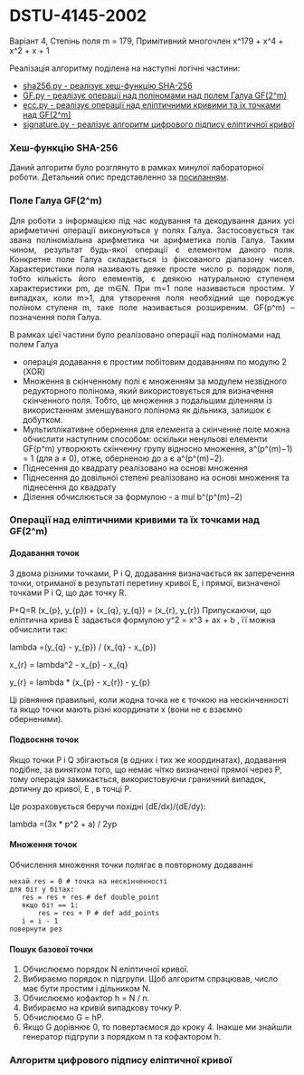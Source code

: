 # DSTU-4145-2002

Варіант 4, Степінь поля m = 179, Примітивний многочлен x^179 + x^4 + x^2 + x + 1

Реалізація алгоритму поділена на наступні логічні частини:
* [sha256.py - реалізує хеш-функцію SHA-256](#sha256)
* [GF.py - реалізує операції над поліномами над полем Галуа GF(2^m)](#GF)
* [ecc.py - реалізує операції над еліптичними кривими та їх точками над GF(2^m)](#ecc)
* [signature.py - реалізує алгоритм цифрового підпису еліптичної кривої](#signature)


### <a name="sha256"></a> Хеш-функцію SHA-256

Даний алгоритм було розглянуто в рамках минулої лабораторної роботи. Детальний опис представленно за 
[посиланням](https://github.com/lipskydan/SHA-256). 


### <a name="GF"></a> Поле Галуа GF(2^m)

<p align="justify">
Для роботи з інформацією під час кодування та декодування даних усі арифметичні операції виконуються
у полях Галуа. Застосовується так звана поліноміальна арифметика чи арифметика полів Галуа.
Таким чином, результат будь-якої операції є елементом даного поля.
Конкретне поле Галуа складається із фіксованого діапазону чисел. Характеристики поля називають
деяке просте число p. порядок поля, тобто кількість його елементів, є деякою натуральною
ступенем характеристики pm, де m∈N. При m=1 поле називається простим. У випадках, коли m>1,
для утворення поля необхідний ще породжує поліном ступеня m, таке поле називається розширеним.
GF(p^m) – позначення поля Галуа.

В рамках цієї частини було реалізовано операції над поліномами над полем Галуа

* операція додавання є простим побітовим додаванням по модулю 2 (XOR)
* Множення в скінченному полі є множенням за модулем незвідного редукторного полінома, який використовується для 
визначення скінченного поля. Тобто, це множення з подальшим діленням із використанням зменшуваного полінома як дільника, 
залишок є добутком.
* Мультиплікативне обернення для елемента a скінченне поле можна обчислити наступним способом: оскільки ненульові 
елементи GF(p^m) утворюють скінченну групу відносно множення, a^(p^(m)−1) = 1 (для a ≠ 0), отже, оберненою до a є 
a^(p^(m)−2).
* Піднесення до квадрату реалізовано на основі множення
* Піднесення до довільної степені реалізовано на основі множення та піднесення до квадрату
* Ділення обчислюється за формулою - а mul b^(p^(m)−2)
</p>

### <a name="ecc"></a> Операції над еліптичними кривими та їх точками над GF(2^m)

#### Додавання точок

З двома різними точками, P і Q, додавання визначається як заперечення точки, отриманої в результаті перетину кривої E,
і прямої, визначеної точками P і Q, що дає точку R.

P+Q=R
(x_{p}, y_{p}) + (x_{q}, y_{q}) = (x_{r}, y_{r})
Припускаючи, що еліптична крива E задається формулою y^2 = x^3 + ax + b , її можна обчислити так:

lambda =(y_{q} - y_{p}) / (x_{q} - x_{p})

x_{r} = lambda^2 - x_{p} - x_{q} 

y_{r} = lambda * (x_{p} - x_{r}) - y_{p}

Ці рівняння правильні, коли жодна точка не є точкою на нескінченності та якщо точки мають різні координати x 
(вони не є взаємно оберненими).

#### Подвоєння точок

Якщо точки P і Q збігаються (в одних і тих же координатах), додавання подібне, за винятком того, що немає чітко 
визначеної прямої через P, тому операція замикається, використовуючи граничний випадок, дотичну до кривої, E , в точці 
P.

Це розраховується беручи похідні (dE/dx)/(dE/dy):

lambda =(3x * p^2 + a) / 2yp

#### Множення точок

Обчислення множення точки полягає в повторному додаванні

    нехай res = 0 # точка на нескінченності
    для біт у бітах:
       res = res + res # def double_point
       якщо біт == 1:            
           res = res + P # def add_points
       i = i - 1
    повернути рез

#### Пошук базової точки 

1. Обчислюємо порядок N еліптичної кривої.
2. Вибираємо порядок n підгрупи. Щоб алгоритм спрацював, число має бути простим і дільником N. 
3. Обчислюємо кофактор h = N / n. 
4. Вибираємо на кривій випадкову точку P. 
5. Обчислюємо G = hP. 
6. Якщо G дорівнює 0, то повертаємося до кроку 4. Інакше ми знайшли генератор підгрупи з порядком n та кофактором h.

### <a name="signature"></a> Алгоритм цифрового підпису еліптичної кривої

